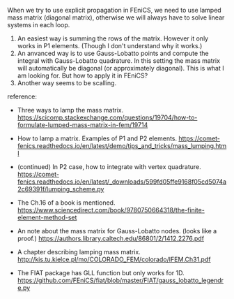 When we try to use explicit propagation in FEniCS, we need to use lamped mass matrix (diagonal matrix), otherwise we will always have to solve linear systems in each loop.

1. An easiest way is summing the rows of the matrix. However it only works in P1 elements. (Though I don't understand why it works.)
2. An anvanced way is to use Gauss-Lobatto points and compute the integral with Gauss-Lobatto quadrature. In this setting the mass matrix will automatically be diagonal (or approximately diagonal). This is what I am looking for. But how to apply it in FEniCS?
3. Another way seems to be scalling. 

reference:
- Three ways to lamp the mass matrix.
https://scicomp.stackexchange.com/questions/19704/how-to-formulate-lumped-mass-matrix-in-fem/19714

- How to lamp a matrix. Examples of P1 and P2 elements.
https://comet-fenics.readthedocs.io/en/latest/demo/tips_and_tricks/mass_lumping.html

- (continued) In P2 case, how to integrate with vertex quadrature. 
https://comet-fenics.readthedocs.io/en/latest/_downloads/599fd05ffe9168f05cd5074a2c69391f/lumping_scheme.py

- The Ch.16 of a book is mentioned.
https://www.sciencedirect.com/book/9780750664318/the-finite-element-method-set

- An note about the mass matrix for Gauss-Lobatto nodes. (looks like a proof.)
https://authors.library.caltech.edu/86801/2/1412.2276.pdf

- A chapter describing lamping mass matrix.
http://kis.tu.kielce.pl/mo/COLORADO_FEM/colorado/IFEM.Ch31.pdf

- The FIAT package has GLL function but only works for 1D.
https://github.com/FEniCS/fiat/blob/master/FIAT/gauss_lobatto_legendre.py

